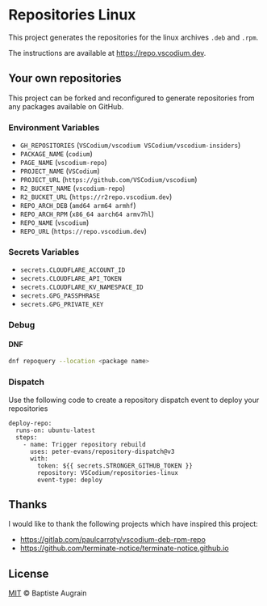 Repositories Linux
==================

This project generates the repositories for the linux archives `.deb` and `.rpm`.

The instructions are available at https://repo.vscodium.dev.

Your own repositories
---------------------

This project can be forked and reconfigured to generate repositories from any packages available on GitHub.

### Environment Variables

- `GH_REPOSITORIES` (`VSCodium/vscodium VSCodium/vscodium-insiders`)
- `PACKAGE_NAME` (`codium`)
- `PAGE_NAME` (`vscodium-repo`)
- `PROJECT_NAME` (`VSCodium`)
- `PROJECT_URL` (`https://github.com/VSCodium/vscodium`)
- `R2_BUCKET_NAME` (`vscodium-repo`)
- `R2_BUCKET_URL` (`https://r2repo.vscodium.dev`)
- `REPO_ARCH_DEB` (`amd64 arm64 armhf`)
- `REPO_ARCH_RPM` (`x86_64 aarch64 armv7hl`)
- `REPO_NAME` (`vscodium`)
- `REPO_URL` (`https://repo.vscodium.dev`)

### Secrets Variables

- `secrets.CLOUDFLARE_ACCOUNT_ID`
- `secrets.CLOUDFLARE_API_TOKEN`
- `secrets.CLOUDFLARE_KV_NAMESPACE_ID`
- `secrets.GPG_PASSPHRASE`
- `secrets.GPG_PRIVATE_KEY`

### Debug

#### DNF

```bash
dnf repoquery --location <package name>
```

### Dispatch

Use the following code to create a repository dispatch event to deploy your repositories

```
deploy-repo:
  runs-on: ubuntu-latest
  steps:
    - name: Trigger repository rebuild
      uses: peter-evans/repository-dispatch@v3
      with:
        token: ${{ secrets.STRONGER_GITHUB_TOKEN }}
        repository: VSCodium/repositories-linux
        event-type: deploy
```

Thanks
------

I would like to thank the following projects which have inspired this project:
- https://gitlab.com/paulcarroty/vscodium-deb-rpm-repo
- https://github.com/terminate-notice/terminate-notice.github.io

License
-------

[MIT](http://www.opensource.org/licenses/mit-license.php) &copy; Baptiste Augrain
